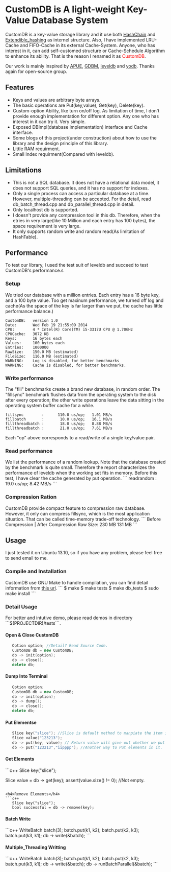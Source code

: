 <h1>CustomDB is A light-weight Key-Value Database System</h1>

CustomDB is a key-value storage library and it use both <a href="http://en.wikipedia.org/wiki/Hash_chain">HashChain</a> and <a href="http://en.wikipedia.org/wiki/Extendible_hashing">Extendible_hashing</a> as internel structure. Also, I have implemented LRU-Cache and FIFO-Cache in its external Cache-System. Anyone, who has interest in it, can add self-customed structure or Cache-Schedule Algorithm to enhance its ability. That is the reason I renamed it as <span style="color:red">CustomDB</span>.

Our work is mainly inspired by <a href="www.apuebook.com/‎">APUE</a>, <a href="www.gnu.org/s/gdbm/‎">GDBM</a>, <a href="https://code.google.com/p/leveldb/">leveldb</a> and <a href="https://github.com/kedebug/yodb">yodb</a>. Thanks again for open-source group.

<h2>Features</h2>
<ul>
   <li>Keys and values are arbitrary byte arrays.</li>
   <li>The basic operations are Put(key,value), Get(key), Delete(key).</li>
   <li>Custom-option Ability, like turn on/off log. As limitation of time, I don't provide enough implementation for different option. Any one who has interest in it can try it. Very simple.</li>
   <li>Exposed DBImpl(database implementation) interface and Cache interface.</li>
   <li>Some blogs of this project(under construction) about how to use the library and the design principle of this library.</li>
   <li>Little RAM requirment.</li>
   <li>Small Index requirment(Compared with leveldb).</li>
</ul>

<h2>Limitations</h2>
<ul>
   <li>This is not a SQL database. It does not have a relational data model, it does not support SQL queries, and it has no support for indexes.</li>
   <li>Only a single process can access a particular database at a time. However, multiple-threading can be accepted. For the detail, read db_batch_thread.cpp and db_parallel_thread.cpp in detail.</li>
   <li>Only localhost db is supported.</li>
   <li>I doesn't provide any compression tool in this db. Therefore, when the etries in very large(like 10 Million and each entry has 100 bytes), the space requirement is very large.</li>
   <li>It only supports random write and random read(As limitation of HashTable).</li>
</ul>

<h2>Performance</h2>
To test our library, I used the test suit of leveldb and succeed to test CustomDB's performance.s

<h3>Setup</h3>
We tried our database with a million entries. Each entry has a 16 byte key, and a 100 byte value. Too get maxinum performance, we turned off log and cache(As the space of the key is far larger than we put, the cache has little performance balance.)

```
CustomDB:   version 1.0
Date:       Wed Feb 19 21:55:09 2014
CPU:        4 * Intel(R) Core(TM) i5-3317U CPU @ 1.70GHz
CPUCache:   3072 KB
Keys:       16 bytes each
Values:     100 bytes each
Entries:    1000000
RawSize:    150.0 MB (estimated)
FileSize:   116.0 MB (estimated)
WARNING:    Log is disabled, for better benchmarks
WARNING:    Cache is disabled, for better benchmarks.
```

<h3>Write performance</h3>
The "fill" benchmarks create a brand new database, in random order. The "fillsync" benchmark flushes data from the operating system to the disk after every operation; the other write operations leave the data sitting in the operating system buffer cache for a while.

```
fillsync        :      110.0 us/op;   1.01 MB/s     
fillbatch       :       10.0 us/op;   16.1 MB/s 
fillthreadbatch :       18.0 us/op;   8.88 MB/s
fillthreadbatch :       21.0 us/op;   7.61 MB/s
```
Each "op" above corresponds to a read/write of a single key/value pair. 

<h3>Read performance</h3>
We list the performance of a random lookup. Note that the database created by the benchmark is quite small. Therefore the report characterizes the performance of leveldb when the working set fits in memory. Before this test, I have clear the cache generated by put operation.
```
readrandom      :       19.0 us/op;   8.42 MB/s  
```
<h3>Compression Ration</h3>
CustomDB provide compact feature to compression raw database. However, it only can compress fillsync, which is the most application situation. That can be called time-memory trade-off technology.
```
            Before Compression  |  After Compression
Raw Size:   230 MB                   131 MB
```
<h2>Usage</h2>
I just tested it on Ubuntu 13.10, so if you have any problem, please feel free to send email to me.

<h3>Compile and Installation</h3>
CustomDB use GNU Make to handle compilation, you can find detail information from <a href="www.gnu.com/Make/">this url</a>.
```
$ make
$ make tests
$ make db_tests
$ sudo make install
```
<h3>Detail Usage</h3>
For better and intutive demo, please read demos in directory ```$(PROJECTDIR)/tests```.

<h4>Open & Close CustomDB</h4>

```c++
   Option option; //Detail? Read Source Code. 
   CustomDB db = new CustomDB;
   db -> init(option);  
   db -> close();
   delete db;
```

<h4>Dump Into Terminal</h4>

```c++
   Option option;
   CustomDB db = new CustomDB;
   db -> init(option);  
   db -> dump();
   db -> close();
   delete db;
```
<h4>Put Elementse</h4>

```c++
   Slice key("slice"); //Slice is default method to manpiate the item in the database.
   Slice value("123213");
   db -> put(key, value); // Return value will give out whether we put it successfully.
   db -> put("123213","iipppp"); //Another way to Put elements in it.
```

<h4>Get Elements</h4>
```c++
   Slice key("slice"); 

   Slice value = db -> get(key); 
   assert(value.size() != 0); //Not empty.
```

<h4>Remove Elements</h4>
```c++
   Slice key("slice");
   bool successful = db -> remove(key);
```

<h4>Batch Write</h4>
```c++
   WriteBatch batch(3);
   batch.put(k1, k2);
   batch.put(k2, k3);
   batch.put(k3, k1);
   db -> write(&batch);
```

<h4>Multiple_Threading Writting</h4>
```c++
   WriteBatch batch(3);
   batch.put(k1, k2);
   batch.put(k2, k3);
   batch.put(k3, k1);
   db -> write(&batch);
   db -> runBatchParallel(&batch);
```